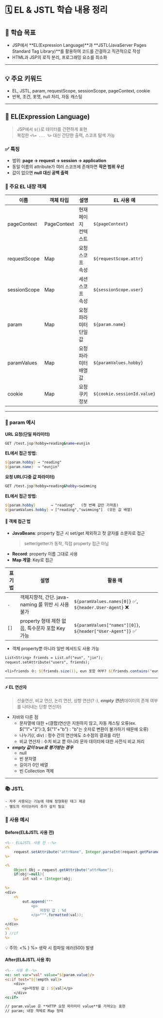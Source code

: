 # 🗓️ EL & JSTL 학습 내용 정리

## 🎯 학습 목표
- JSP에서 **EL(Expression Language)**과 **JSTL(JavaServer Pages Standard Tag Library)**를 활용하여 코드를 간결하고 직관적으로 작성  
- HTML과 JSP의 로직 분리, 프로그래밍 요소를 최소화  

---

## 💡 주요 키워드
- EL, JSTL, param, requestScope, sessionScope, pageContext, cookie  
- 반복, 조건, 포맷, null 처리, 자동 캐스팅  

---

## 🔹 EL(Expression Language)
> JSP에서 `${}`로 데이터를 간편하게 표현  
> 복잡한 `<%= ... %>` 대신 간단한 출력, 스코프 탐색 가능  

### ✅ 특징
- 범위: **page → request → session → application**
- 동일 이름의 attribute가 여러 스코프에 존재하면 **작은 범위 우선**
- 값이 없으면 **null 대신 공백 출력**

### 🧩 주요 EL 내장 객체

| 이름 | 객체 타입 | 설명 | EL 사용 예 |
|------|-----------|------|------------|
| pageContext | PageContext | 현재 페이지 컨텍스트 | `${pageContext}` |
| requestScope | Map | 요청 스코프 속성 | `${requestScope.attr}` |
| sessionScope | Map | 세션 스코프 속성 | `${sessionScope.user}` |
| param | Map | 요청 파라미터 단일 값 | `${param.name}` |
| paramValues | Map | 요청 파라미터 배열 값 | `${paramValues.hobby}` |
| cookie | Map | 요청 쿠키 정보 | `${cookie.sessionId.value}` |

---

### 📝 param 예시
**URL 요청(단일 파라미터)**
```bash 
GET /test.jsp?hobby=reading&name=eunjin
```

**EL에서 접근 방법:**
```jsp
${param.hobby} → "reading"
${param.name}  → "eunjin"
```


**요청 URL(다중 값 파라미터)**
```bash
GET /test.jsp?hobby=reading&hobby=swimming
```

**EL에서 접근 방법:**
```jsp
${param.hobby}       → "reading"   (첫 번째 값만 가져옴)
${paramValues.hobby} → ["reading","swimming"]  (모든 값 배열)
```

#### 🧩 객체 접근 법
- **JavaBeans**: property 접근 시 set/get 제외하고 첫 글자를 소문자로 접근  
  > setter/getter가 동작, 직접 property 접근 아님
- **Record**: property 이름 그대로 사용
- **Map 계열**: Key로 접근

| 표기법 | 설명 | 활용 예 |
|--------|------|----------|
| `.` | 객체지향적, 간단. java-naming 룰 위반 시 사용 불가 | `${paramValues.names[0]}` ✅, `${header.User-Agent}` ❌ |
| `[]` | property 형태 제한 없음, 특수문자 포함 Key 가능 | `${paramValues["names"][0]}`, `${header["User-Agent"]}` ✅ |

- 객체 property뿐 아니라 일반 메서드도 사용 가능
```jsp
List<String> friends = List.of("eun", "jin");
request.setAttribute("users", friends);

<li>friends 수: ${friends.size()}, eun 포함 여부? ${friends.contains('eun')}</li>

```

---


####  ⚡ EL 연산자
> 산술연산, 비교 연산, 논리 연산, 상향 연산(? :), ***empty 연산***(데이터의 존재 여부를 나타내는 단항 연산자)

- 자바와 다른 점
    - 문자열에 대한 +(결합)연산은 지원하지 않고, 자동 캐스팅 오류(ex. ${"1"+"2"}:3, ${"1"+"b"} : "b"는 숫자로 변환이 불가하기 때문에 오류)
    - 나누기(/, div) : 정수 간의 연산에도 소수점의 결과를 리턴
    - 비교 연산자 : 수치 비교 뿐 아니라 문자 데이터에 대한 사전식 비교 처리
- ***empty 값이 true로 평가받는 경우***
    - null
    - 빈 문자열
    - 길이가 0인 배열
    - 빈 Collection 객체

---


### 📚 JSTL
    - 자주 사용되는 기능에 대해 정형화된 태그 제공
    - 별도의 라이브러리 추가 설치 필요

### 📝 사용 예시
#### **Before(EL&JSTL 사용 전)**
```jsp
<%-- EL&JSTL 사용 전 --%>
<% 
    request.setAttribute("attrName", Integer.parseInt(request.getParameter("value")));
%>

<%
    Object Obj = request.getAttribute("attrName");
    if(obj!=null){
        int val = (Integer)obj;
    
%>
<div>
    <% 
        out.append("""
            <p>
                저장된 값 : %d
            </p>""".formatted(val));
    %>
</div>
<%
} //if
%>
```

💡 주의: <% } %> 생략 시 컴파일 에러(500) 발생


#### **After(EL&JSTL 사용 후)**
```jsp
<%-- 사용 후--%>
<c: set var="val" value="${param.value}/>
<c:if test="${!empth val}>
    <div>
        <p>저장된 값 : ${val}</p>
    </div>
<c:if>

// param.value 은 **HTTP 요청 파라미터 value**를 가져오는 표현
// param; 내장 객체로 Map 형태
```


